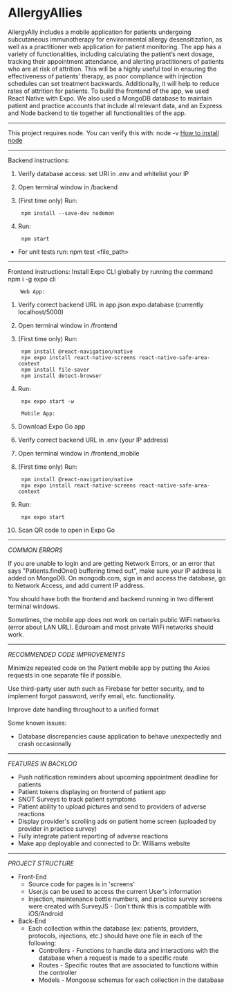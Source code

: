 # AllergyAllies


AllergyAlly includes a mobile application for patients undergoing subcutaneous immunotherapy for environmental allergy desensitization, as well as a practitioner web application for patient monitoring. The app has a variety of functionalities, including calculating the patient’s next dosage, tracking their appointment attendance, and alerting practitioners of patients who are at risk of attrition. This will be a highly useful tool in ensuring the effectiveness of patients’ therapy, as poor compliance with injection schedules can set treatment backwards. Additionally, it will help to reduce rates of attrition for patients. To build the frontend of the app, we used React Native with Expo. We also used a MongoDB database to maintain patient and practice accounts that include all relevant data, and an Express and Node backend to tie together all functionalities of the app.

---
This project requires node. You can verify this with:
        node -v
[How to install node](https://phoenixnap.com/kb/install-node-js-npm-on-window)

---

Backend instructions:

1. Verify database access: set URI in .env and whitelist your IP

2. Open terminal window in /backend

3. (First time only) Run:

        npm install --save-dev nodemon

4. Run:

        npm start

* For unit tests run: npm test <file_path> 

---

Frontend instructions:
Install Expo CLI globally by running the command
        npm i -g expo cli

        Web App:
1. Verify correct backend URL in app.json.expo.database (currently localhost/5000)
2. Open terminal window in /frontend
3. (First time only) Run:

        npm install @react-navigation/native
        npx expo install react-native-screens react-native-safe-area-context
        npm install file-saver
        npm install detect-browser

4. Run:

        npx expo start -w

        Mobile App:
1. Download Expo Go app
2. Verify correct backend URL in .env (your IP address)
3. Open terminal window in /frontend_mobile
4. (First time only) Run:

        npm install @react-navigation/native
        npx expo install react-native-screens react-native-safe-area-context

5. Run:

        npx expo start
6. Scan QR code to open in Expo Go

---

*COMMON ERRORS* <br>

If you are unable to login and are getting Network Errors, or an error that says "Patients.findOne() buffering timed out", make sure your IP address is added on MongoDB. On mongodb.com, sign in and access the database, go to Network Access, and add current IP address.

You should have both the frontend and backend running in two different terminal windows.

Sometimes, the mobile app does not work on certain public WiFi networks (error about LAN URL). Eduroam and most private WiFi networks should work.

---

*RECOMMENDED CODE IMPROVEMENTS* <br>

Minimize repeated code on the Patient mobile app by putting the Axios requests in one separate file if possible.

Use third-party user auth such as Firebase for better security, and to implement forgot password, verify email, etc. functionality.

Improve date handling throughout to a unified format

Some known issues:
- Database discrepancies cause application to behave unexpectedly and crash occasionally

---

*FEATURES IN BACKLOG* <br>

- Push notification reminders about upcoming appointment deadline for patients
- Patient tokens displaying on frontend of patient app
- SNOT Surveys to track patient symptoms
- Patient ability to upload pictures and send to providers of adverse reactions
- Display provider's scrolling ads on patient home screen (uploaded by provider in practice survey)
- Fully integrate patient reporting of adverse reactions
- Make app deployable and connected to Dr. Williams website


---

*PROJECT STRUCTURE* <br>

- Front-End
  - Source code for pages is in 'screens'
  - User.js can be used to access the current User's information
  - Injection, maintenance bottle numbers, and practice survey screens were created with SurveyJS - Don't think this is compatible with iOS/Android
- Back-End
  - Each collection within the database (ex: patients, providers, protocols, injections, etc.) should have one file in each of the following:
    - Controllers - Functions to handle data and interactions with the database when a request is made to a specific route
    - Routes - Specific routes that are associated to functions within the controller
    - Models - Mongoose schemas for each collection in the database






